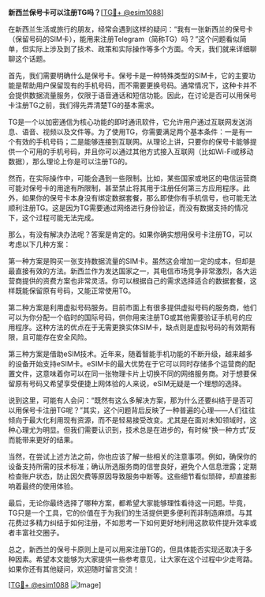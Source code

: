 **新西兰保号卡可以注册TG吗？**[[TG💪+ @esim1088](https://t.me/s/esim1088)]

在新西兰生活或旅行的朋友，经常会遇到这样的疑问：“我有一张新西兰的保号卡（保留号码的SIM卡），能用来注册Telegram（简称TG）吗？”这个问题看似简单，但实际上涉及到了技术、政策和实际操作等多个方面。今天，我们就来详细聊聊这个话题。

首先，我们需要明确什么是保号卡。保号卡是一种特殊类型的SIM卡，它的主要功能是帮助用户保留现有的手机号码，而不需要更换号码。通常情况下，这种卡并不会提供数据流量服务，仅限于语音通话和短信功能。因此，在讨论是否可以用保号卡注册TG之前，我们得先弄清楚TG的基本需求。

TG是一个以加密通信为核心功能的即时通讯软件，它允许用户通过互联网发送消息、语音、视频以及文件等。为了使用TG，你需要满足两个基本条件：一是有一个有效的手机号码；二是能够连接到互联网。从理论上讲，只要你的保号卡能够提供一个可用的手机号码，并且你可以通过其他方式接入互联网（比如Wi-Fi或移动数据），那么理论上你是可以注册TG的。

然而，在实际操作中，可能会遇到一些限制。比如，某些国家或地区的电信运营商可能对保号卡的用途有所限制，甚至禁止将其用于注册任何第三方应用程序。此外，如果你的保号卡本身没有绑定数据套餐，那么即使你有手机信号，也可能无法顺利注册TG。这是因为TG需要通过网络进行身份验证，而没有数据支持的情况下，这个过程可能无法完成。

那么，有没有解决办法呢？答案是肯定的。如果你确实想用保号卡注册TG，可以考虑以下几种方案：

第一种方案是购买一张支持数据流量的SIM卡。虽然这会增加一定的成本，但却是最直接有效的方法。新西兰作为发达国家之一，其电信市场竞争非常激烈，各大运营商提供的资费方案也非常灵活。你可以根据自己的需求选择适合的数据套餐，这样既能保留原有号码，又能正常使用TG。

第二种方案是利用虚拟号码服务。目前市面上有很多提供虚拟号码的服务商，他们可以为你分配一个临时的国际号码，供你用来注册TG或其他需要验证手机号的应用程序。这种方法的优点在于无需更换实体SIM卡，缺点则是虚拟号码的有效期有限，且可能存在安全风险。

第三种方案是借助eSIM技术。近年来，随着智能手机功能的不断升级，越来越多的设备开始支持eSIM卡。eSIM卡的最大优势在于它可以同时存储多个运营商的配置文件，这意味着你可以在同一张物理卡片上切换不同的网络服务商。对于想要保留原有号码又希望享受便捷上网体验的人来说，eSIM无疑是一个理想的选择。

说到这里，可能有人会问：“既然有这么多解决方案，那为什么还要纠结于是否可以用保号卡注册TG呢？”其实，这个问题背后反映了一种普遍的心理——人们往往倾向于最大化利用现有资源，而不是轻易接受改变。尤其是在面对未知领域时，这种心理尤为明显。但我们需要认识到，技术总是在进步的，有时候“换一种方式”反而能带来更好的结果。

当然，在尝试上述方法之前，你也应该了解一些相关的注意事项。例如，确保你的设备支持所需的技术标准；确认所选服务商的信誉良好，避免个人信息泄露；定期检查账户状态，防止因欠费等原因导致服务中断等。这些细节看似琐碎，却直接影响着最终的使用体验。

最后，无论你最终选择了哪种方案，都希望大家能够理性看待这一问题。毕竟，TG只是一个工具，它的价值在于为我们的生活提供更多便利而非制造麻烦。与其花费过多精力纠结于如何注册，不如思考一下如何更好地利用这款软件提升效率或者丰富社交圈子。

总之，新西兰的保号卡原则上是可以用来注册TG的，但具体能否实现还取决于多种因素。希望本文能够为大家提供一些参考意见，让大家在这个过程中少走弯路。如果你还有其他疑问，欢迎随时留言交流！

[[TG💪+ @esim1088](https://t.me/s/esim1088) ![Image](https://i.postimg.cc/4NQfJmqS/Snipaste-2025-05-13-00-14-12.png)]
